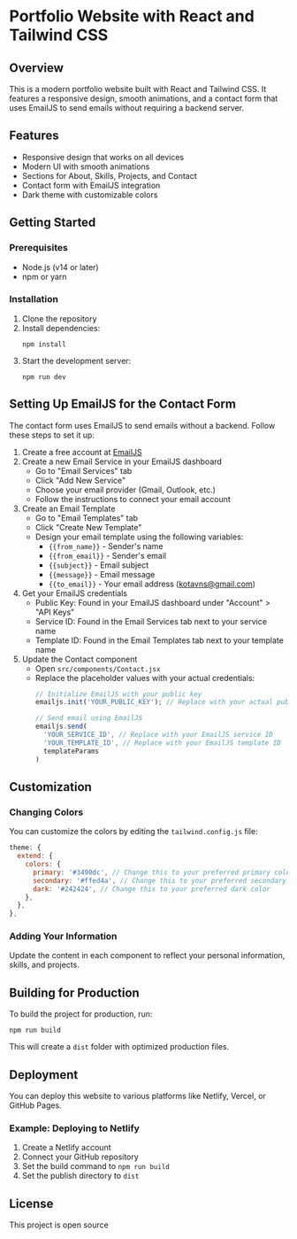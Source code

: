 # Portfolio Website with React and Tailwind CSS

## Overview
This is a modern portfolio website built with React and Tailwind CSS. It features a responsive design, smooth animations, and a contact form that uses EmailJS to send emails without requiring a backend server.

## Features
- Responsive design that works on all devices
- Modern UI with smooth animations
- Sections for About, Skills, Projects, and Contact
- Contact form with EmailJS integration
- Dark theme with customizable colors

## Getting Started

### Prerequisites
- Node.js (v14 or later)
- npm or yarn

### Installation
1. Clone the repository
2. Install dependencies:
   ```
   npm install
   ```
3. Start the development server:
   ```
   npm run dev
   ```

## Setting Up EmailJS for the Contact Form

The contact form uses EmailJS to send emails without a backend. Follow these steps to set it up:

1. Create a free account at [EmailJS](https://www.emailjs.com/)
2. Create a new Email Service in your EmailJS dashboard
   - Go to "Email Services" tab
   - Click "Add New Service"
   - Choose your email provider (Gmail, Outlook, etc.)
   - Follow the instructions to connect your email account
3. Create an Email Template
   - Go to "Email Templates" tab
   - Click "Create New Template"
   - Design your email template using the following variables:
     - `{{from_name}}` - Sender's name
     - `{{from_email}}` - Sender's email
     - `{{subject}}` - Email subject
     - `{{message}}` - Email message
     - `{{to_email}}` - Your email address (kotavns@gmail.com)
4. Get your EmailJS credentials
   - Public Key: Found in your EmailJS dashboard under "Account" > "API Keys"
   - Service ID: Found in the Email Services tab next to your service name
   - Template ID: Found in the Email Templates tab next to your template name
5. Update the Contact component
   - Open `src/components/Contact.jsx`
   - Replace the placeholder values with your actual credentials:
     ```javascript
     // Initialize EmailJS with your public key
     emailjs.init('YOUR_PUBLIC_KEY'); // Replace with your actual public key
     
     // Send email using EmailJS
     emailjs.send(
       'YOUR_SERVICE_ID', // Replace with your EmailJS service ID
       'YOUR_TEMPLATE_ID', // Replace with your EmailJS template ID
       templateParams
     )
     ```

## Customization

### Changing Colors
You can customize the colors by editing the `tailwind.config.js` file:

```javascript
theme: {
  extend: {
    colors: {
      primary: '#3490dc', // Change this to your preferred primary color
      secondary: '#ffed4a', // Change this to your preferred secondary color
      dark: '#242424', // Change this to your preferred dark color
    },
  },
},
```

### Adding Your Information
Update the content in each component to reflect your personal information, skills, and projects.

## Building for Production

To build the project for production, run:

```
npm run build
```

This will create a `dist` folder with optimized production files.

## Deployment

You can deploy this website to various platforms like Netlify, Vercel, or GitHub Pages.

### Example: Deploying to Netlify
1. Create a Netlify account
2. Connect your GitHub repository
3. Set the build command to `npm run build`
4. Set the publish directory to `dist`

## License
This project is open source 
